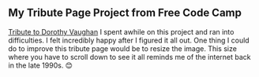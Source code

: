 ## My Tribute Page Project from Free Code Camp

[Tribute to Dorothy Vaughan](https://stephaniecushman.github.io/free-code-camp-project-tribute-page/)
I spent awhile on this project and ran into difficulties. I felt incredibly happy after I figured it all out. One thing I could do to improve this tribute page would be to resize the image. This size where you have to scroll down to see it all reminds me of the internet back in the late 1990s. 😊
